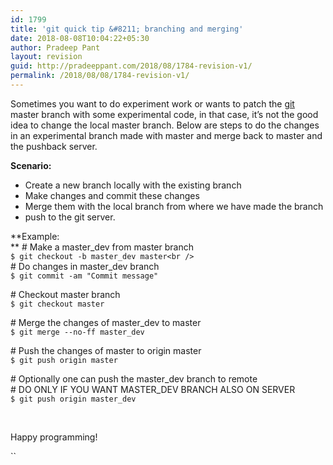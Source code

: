 ```yaml
---
id: 1799
title: 'git quick tip &#8211; branching and merging'
date: 2018-08-08T10:04:22+05:30
author: Pradeep Pant
layout: revision
guid: http://pradeeppant.com/2018/08/1784-revision-v1/
permalink: /2018/08/08/1784-revision-v1/
---
```

Sometimes you want to do experiment work or wants to patch the [git](https://git-scm.com/) master branch with some experimental code, in that case, it&#8217;s not the good idea to change the local master branch. Below are steps to do the changes in an experimental branch made with master and merge back to master and the pushback server.

**Scenario:**

<li style="list-style-type: none;">
  <ul>
    <li>
      Create a new branch locally with the existing branch
    </li>
    <li>
      Make changes and commit these changes
    </li>
    <li>
      Merge them with the local branch from where we have made the branch
    </li>
    <li>
      push to the git server.
    </li>
  </ul>
</li>

**Example:  
** # Make a master_dev from master branch  
`$ git checkout -b master_dev master<br />
`  
\# Do changes in master_dev branch  
`$ git commit -am "Commit message"`

\# Checkout master branch  
`$ git checkout master`

\# Merge the changes of master_dev to master  
`$ git merge --no-ff master_dev`

\# Push the changes of master to origin master  
`$ git push origin master`

\# Optionally one can push the master_dev branch to remote  
\# DO ONLY IF YOU WANT MASTER_DEV BRANCH ALSO ON SERVER  
`$ git push origin master_dev`

&nbsp;

Happy programming!

 ``